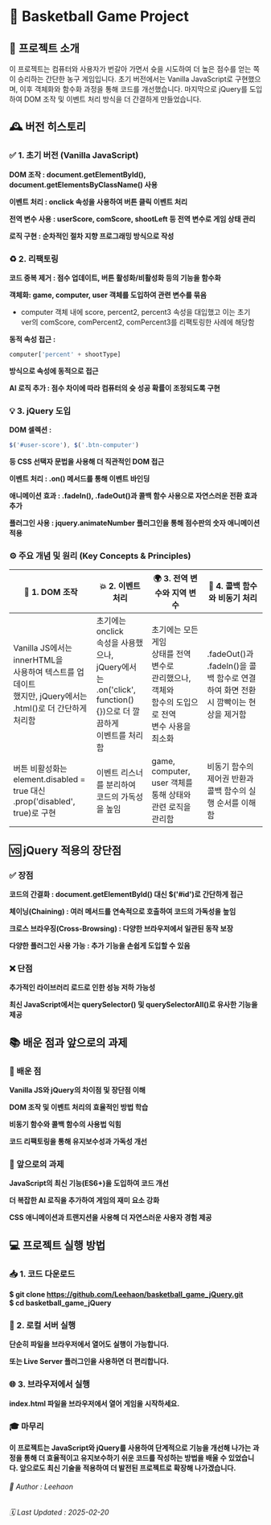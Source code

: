 # 🏀 Basketball Game Project

## 📖 프로젝트 소개

이 프로젝트는 컴퓨터와 사용자가 번갈아 가면서 슛을 시도하여 더 높은 점수를 얻는 쪽이 승리하는 간단한 농구 게임입니다. 초기 버전에서는 Vanilla JavaScript로 구현했으며, 이후 객체화와 함수화 과정을 통해 코드를 개선했습니다. 마지막으로 jQuery를 도입하여 DOM 조작 및 이벤트 처리 방식을 더 간결하게 만들었습니다.

## 🕰️ 버전 히스토리

### ✅ 1. 초기 버전 (Vanilla JavaScript)

__DOM 조작 : document.getElementById(), document.getElementsByClassName() 사용__

__이벤트 처리 : onclick 속성을 사용하여 버튼 클릭 이벤트 처리__

__전역 변수 사용 : userScore, comScore, shootLeft 등 전역 변수로 게임 상태 관리__

__로직 구현 : 순차적인 절차 지향 프로그래밍 방식으로 작성__

### ♻️ 2. 리팩토링

__코드 중복 제거 : 점수 업데이트, 버튼 활성화/비활성화 등의 기능을 함수화__

__객체화: game, computer, user 객체를 도입하여 관련 변수를 묶음__
- computer 객체 내에 score, percent2, percent3 속성을 대입했고 이는 초기 ver의 comScore, comPercent2, comPercent3를 리팩토링한 사례에 해당함

__동적 속성 접근 :__
```js
computer['percent' + shootType] 
```
__방식으로 속성에 동적으로 접근__

__AI 로직 추가 : 점수 차이에 따라 컴퓨터의 슛 성공 확률이 조정되도록 구현__

### 💡 3. jQuery 도입

__DOM 셀렉션 :__
```js
$('#user-score'), $('.btn-computer') 
```
__등 CSS 선택자 문법을 사용해 더 직관적인 DOM 접근__

__이벤트 처리 : .on() 메서드를 통해 이벤트 바인딩__

__애니메이션 효과 : .fadeIn(), .fadeOut()과 콜백 함수 사용으로 자연스러운 전환 효과 추가__

__플러그인 사용 : jquery.animateNumber 플러그인을 통해 점수판의 숫자 애니메이션 적용__

### ⚙️ 주요 개념 및 원리 (Key Concepts & Principles)

__📌 1. DOM 조작__ | __💥 2. 이벤트 처리__ | __🌍 3. 전역 변수와 지역 변수__ | __🔁 4. 콜백 함수와 비동기 처리__
---|---|---|---
Vanilla JS에서는 innerHTML을 <br> 사용하여 텍스트를 업데이트 <br> 했지만, jQuery에서는 <br> .html()로 더 간단하게 처리함 | 초기에는 onclick <br> 속성을 사용했으나, <br> jQuery에서는 .on('click', function() {})으로 더 깔끔하게 <br> 이벤트를 처리함 | 초기에는 모든 게임 <br> 상태를 전역 변수로 <br> 관리했으나, 객체와 <br> 함수의 도입으로 전역 <br> 변수 사용을 최소화 | .fadeOut()과 .fadeIn()을 콜백 함수로 연결하여 화면 전환 시 깜빡이는 현상을 제거함
버튼 비활성화는 element.disabled = true 대신 .prop('disabled', true)로 구현 | 이벤트 리스너를 분리하여 코드의 가독성을 높임 | game, computer, user 객체를 통해 상태와 관련 로직을 관리함 | 비동기 함수의 제어권 반환과 콜백 함수의 실행 순서를 이해함

## 🆚 jQuery 적용의 장단점

### ✅ 장점

__코드의 간결화 : document.getElementById() 대신 $('#id')로 간단하게 접근__

__체이닝(Chaining) : 여러 메서드를 연속적으로 호출하여 코드의 가독성을 높임__

__크로스 브라우징(Cross-Browsing) : 다양한 브라우저에서 일관된 동작 보장__

__다양한 플러그인 사용 가능 : 추가 기능을 손쉽게 도입할 수 있음__

### ❌ 단점

__추가적인 라이브러리 로드로 인한 성능 저하 가능성__

__최신 JavaScript에서는 querySelector() 및 querySelectorAll()로 유사한 기능을 제공__

## 📚 배운 점과 앞으로의 과제

### 🎯 배운 점

__Vanilla JS와 jQuery의 차이점 및 장단점 이해__

__DOM 조작 및 이벤트 처리의 효율적인 방법 학습__

__비동기 함수와 콜백 함수의 사용법 익힘__

__코드 리팩토링을 통해 유지보수성과 가독성 개선__

### 🚀 앞으로의 과제

__JavaScript의 최신 기능(ES6+)을 도입하여 코드 개선__

__더 복잡한 AI 로직을 추가하여 게임의 재미 요소 강화__

__CSS 애니메이션과 트랜지션을 사용해 더 자연스러운 사용자 경험 제공__

## 💻 프로젝트 실행 방법

### 📥 1. 코드 다운로드

__$ git clone https://github.com/Leehaon/basketball_game_jQuery.git__  
__$ cd basketball_game_jQuery__

### 🚀 2. 로컬 서버 실행

__단순히 파일을 브라우저에서 열어도 실행이 가능합니다.__

__또는 Live Server 플러그인을 사용하면 더 편리합니다.__

### 🌐 3. 브라우저에서 실행

__index.html 파일을 브라우저에서 열어 게임을 시작하세요.__

### 🎓 마무리

__이 프로젝트는 JavaScript와 jQuery를 사용하여 단계적으로 기능을 개선해 나가는 과정을 통해 더 효율적이고 유지보수하기 쉬운 코드를 작성하는 방법을 배울 수 있었습니다. 앞으로도 최신 기술을 적용하여 더 발전된 프로젝트로 확장해 나가겠습니다.__

###### 👤 Author : Leehaon

###### 🗓️ Last Updated : 2025-02-20